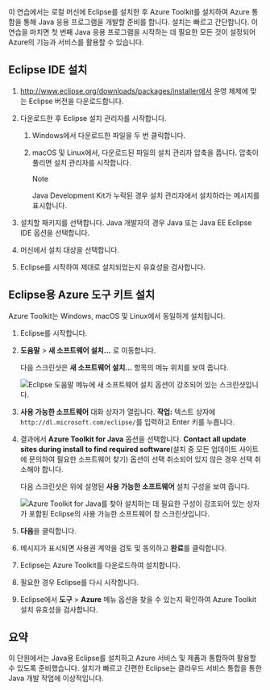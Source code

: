 이 연습에서는 로컬 머신에 Eclipse를 설치한 후 Azure Toolkit를 설치하여 Azure 통합을 통해 Java 응용 프로그램을 개발할 준비를 합니다. 설치는 빠르고 간단합니다. 이 연습을 마치면 첫 번째 Java 응용 프로그램을 시작하는 데 필요한 모든 것이 설정되어 Azure의 기능과 서비스를 활용할 수 있습니다.

## <a name="install-eclipse-ide"></a>Eclipse IDE 설치

1. http://www.eclipse.org/downloads/packages/installer에서 운영 체제에 맞는 Eclipse 버전을 다운로드합니다.
2. 다운로드한 후 Eclipse 설치 관리자를 시작합니다.

    1. Windows에서 다운로드한 파일을 두 번 클릭합니다.
    2. macOS 및 Linux에서, 다운로드된 파일의 설치 관리자 압축을 풉니다. 압축이 풀리면 설치 관리자를 시작합니다.

        > [!NOTE]
        > Java Development Kit가 누락된 경우 설치 관리자에서 설치하라는 메시지를 표시합니다.

3. 설치할 패키지를 선택합니다. Java 개발자의 경우 Java 또는 Java EE Eclipse IDE 옵션을 선택합니다.
4. 머신에서 설치 대상을 선택합니다.
5. Eclipse를 시작하여 제대로 설치되었는지 유효성을 검사합니다.

## <a name="install-azure-toolkit-for-eclipse"></a>Eclipse용 Azure 도구 키트 설치

Azure Toolkit는 Windows, macOS 및 Linux에서 동일하게 설치됩니다.

1. Eclipse를 시작합니다.
2. **도움말** > **새 소프트웨어 설치...** 로 이동합니다.

    다음 스크린샷은 **새 소프트웨어 설치...** 항목의 메뉴 위치를 보여 줍니다.

    ![Eclipse 도움말 메뉴에 새 소프트웨어 설치 옵션이 강조되어 있는 스크린샷입니다.](../media/7-eclipse-install-new-software.png)

3. **사용 가능한 소프트웨어** 대화 상자가 열립니다. **작업:** 텍스트 상자에 `http://dl.microsoft.com/eclipse/`를 입력하고 Enter 키를 누릅니다.
4. 결과에서 **Azure Toolkit for Java** 옵션을 선택합니다. **Contact all update sites during install to find required software**(설치 중 모든 업데이트 사이트에 문의하여 필요한 소프트웨어 찾기) 옵션이 선택 취소되어 있지 않은 경우 선택 취소해야 합니다.

    다음 스크린샷은 위에 설명된 **사용 가능한 소프트웨어** 설치 구성을 보여 줍니다.

    ![Azure Toolkit for Java를 찾아 설치하는 데 필요한 구성이 강조되어 있는 상자가 포함된 Eclipse의 사용 가능한 소프트웨어 창 스크린샷입니다.](../media/7-eclipse-download-azure-toolkit-for-java.png)

5. **다음**을 클릭합니다.
6. 메시지가 표시되면 사용권 계약을 검토 및 동의하고 **완료**를 클릭합니다.
7. Eclipse는 Azure Toolkit를 다운로드하여 설치합니다.
8. 필요한 경우 Eclipse를 다시 시작합니다.
9. Eclipse에서 **도구** > **Azure** 메뉴 옵션을 찾을 수 있는지 확인하여 Azure Toolkit 설치 유효성을 검사합니다.

## <a name="summary"></a>요약

이 단원에서는 Java용 Eclipse를 설치하고 Azure 서비스 및 제품과 통합하여 활용할 수 있도록 준비했습니다. 설치가 빠르고 간편한 Eclipse는 클라우드 서비스 통합을 통한 Java 개발 작업에 이상적입니다.
